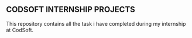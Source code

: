 ## CODSOFT INTERNSHIP PROJECTS
This repository contains all the task i have completed during my internship at CodSoft.
